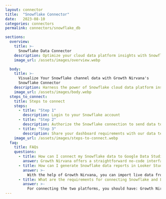 ```yaml
---
layout: connector
title:  "Snowflake Connector"
date:   2023-08-10
categories: connectors
permalink: connectors/snowflake_db

sections:
  overview:
    title: >-
      Snowflake Data Connector
    description: Optimize your cloud data platform insights with Snowflake integration. Seamlessly merge data platform data from Snowflake with Looker Studio's analytical capabilities, unlocking insights that drive data management strategies, data warehousing, and operational excellence.
    image_url: /assets/images/overview.webp

  body:
    title: >-
      Visualize Your Snowflake channel data with Growth Nirvana's
      Snowflake Connector
    description: Harness the power of Snowflake cloud data platform insights integrated into Looker Studio for strategic data management decisions.
    image_url: /assets/images/body.webp
  steps_to_connect:
    title: Steps to connect
    steps:
      - title: "Step 1"
        description: Login to your Snowflake account
      - title: "Step 2"
        description: Authorize the Snowflake connection to send data to Growth Nirvana
      - title: "Step 3"
        description: Share your dashboard requirements with our data team. We will build the report for you.
    image_url: /assets/images/steps-to-connect.webp
  faq:
    title: FAQs
    questions:
      - title: How can I connect my Snowflake data to Google Data Studio/Looker Studio?
        answer: Growth Nirvana offers a straightforward no-code interface to connect to Snowflake data sources.
      - title: How can I generate Snowflake data reports in Looker Studio?
        answer: >-
          With the help of Growth Nirvana, you can import live data from Snowflake into Looker Studio. These data can be viewed in charts, tables, and dashboards to generate branded reports that can be shared instantly.
      - title: What are the requirements for connecting Snowflake and Looker Studio?
        answer: >-
          For connecting the two platforms, you should have: Growth Nirvana Account and Snowflake Ads Account
---
```

